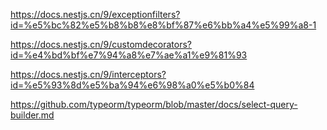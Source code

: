 
https://docs.nestjs.cn/9/exceptionfilters?id=%e5%bc%82%e5%b8%b8%e8%bf%87%e6%bb%a4%e5%99%a8-1


https://docs.nestjs.cn/9/customdecorators?id=%e4%bd%bf%e7%94%a8%e7%ae%a1%e9%81%93


https://docs.nestjs.cn/9/interceptors?id=%e5%93%8d%e5%ba%94%e6%98%a0%e5%b0%84


https://github.com/typeorm/typeorm/blob/master/docs/select-query-builder.md